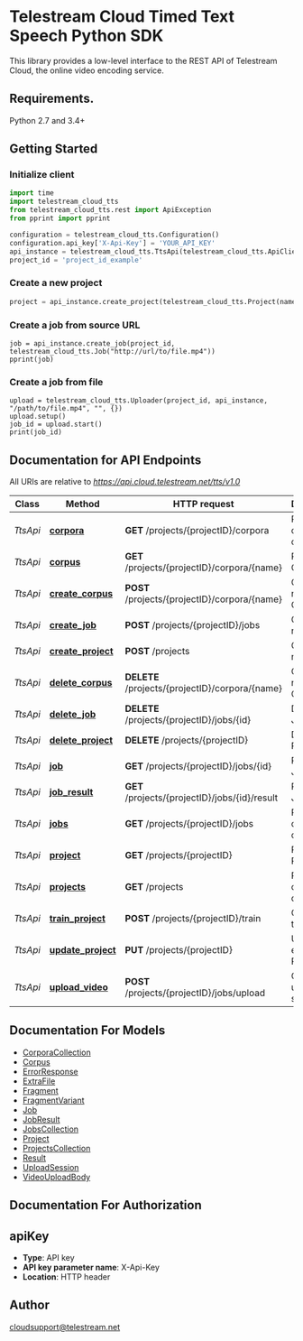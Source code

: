# Telestream Cloud Timed Text Speech Python SDK

This library provides a low-level interface to the REST API of Telestream Cloud, the online video encoding service.

## Requirements.

Python 2.7 and 3.4+

## Getting Started
### Initialize client

```python
import time
import telestream_cloud_tts
from telestream_cloud_tts.rest import ApiException
from pprint import pprint

configuration = telestream_cloud_tts.Configuration()
configuration.api_key['X-Api-Key'] = 'YOUR_API_KEY'
api_instance = telestream_cloud_tts.TtsApi(telestream_cloud_tts.ApiClient(configuration))
project_id = 'project_id_example'
```

### Create a new project

```python
project = api_instance.create_project(telestream_cloud_tts.Project(name = "Example project name"))
```

### Create a job from source URL
```
job = api_instance.create_job(project_id, telestream_cloud_tts.Job("http://url/to/file.mp4"))
pprint(job)
```

### Create a job from file
```
upload = telestream_cloud_tts.Uploader(project_id, api_instance, "/path/to/file.mp4", "", {})
upload.setup()
job_id = upload.start()
print(job_id)
```

## Documentation for API Endpoints

All URIs are relative to *https://api.cloud.telestream.net/tts/v1.0*

Class | Method | HTTP request | Description
------------ | ------------- | ------------- | -------------
*TtsApi* | [**corpora**](docs/TtsApi.md#corpora) | **GET** /projects/{projectID}/corpora | Returns a collection of Corpora
*TtsApi* | [**corpus**](docs/TtsApi.md#corpus) | **GET** /projects/{projectID}/corpora/{name} | Returns the Corpus
*TtsApi* | [**create_corpus**](docs/TtsApi.md#create_corpus) | **POST** /projects/{projectID}/corpora/{name} | Creates a new Corpus
*TtsApi* | [**create_job**](docs/TtsApi.md#create_job) | **POST** /projects/{projectID}/jobs | Creates a new Job
*TtsApi* | [**create_project**](docs/TtsApi.md#create_project) | **POST** /projects | Creates a new Project
*TtsApi* | [**delete_corpus**](docs/TtsApi.md#delete_corpus) | **DELETE** /projects/{projectID}/corpora/{name} | Creates a new Corpus
*TtsApi* | [**delete_job**](docs/TtsApi.md#delete_job) | **DELETE** /projects/{projectID}/jobs/{id} | Deletes the Job
*TtsApi* | [**delete_project**](docs/TtsApi.md#delete_project) | **DELETE** /projects/{projectID} | Deletes the Project
*TtsApi* | [**job**](docs/TtsApi.md#job) | **GET** /projects/{projectID}/jobs/{id} | Returns the Job
*TtsApi* | [**job_result**](docs/TtsApi.md#job_result) | **GET** /projects/{projectID}/jobs/{id}/result | Returns the Job Result
*TtsApi* | [**jobs**](docs/TtsApi.md#jobs) | **GET** /projects/{projectID}/jobs | Returns a collection of Jobs
*TtsApi* | [**project**](docs/TtsApi.md#project) | **GET** /projects/{projectID} | Returns the Project
*TtsApi* | [**projects**](docs/TtsApi.md#projects) | **GET** /projects | Returns a collection of Projects
*TtsApi* | [**train_project**](docs/TtsApi.md#train_project) | **POST** /projects/{projectID}/train | Queues training
*TtsApi* | [**update_project**](docs/TtsApi.md#update_project) | **PUT** /projects/{projectID} | Updates an existing Project
*TtsApi* | [**upload_video**](docs/TtsApi.md#upload_video) | **POST** /projects/{projectID}/jobs/upload | Creates an upload session


## Documentation For Models

 - [CorporaCollection](docs/CorporaCollection.md)
 - [Corpus](docs/Corpus.md)
 - [ErrorResponse](docs/ErrorResponse.md)
 - [ExtraFile](docs/ExtraFile.md)
 - [Fragment](docs/Fragment.md)
 - [FragmentVariant](docs/FragmentVariant.md)
 - [Job](docs/Job.md)
 - [JobResult](docs/JobResult.md)
 - [JobsCollection](docs/JobsCollection.md)
 - [Project](docs/Project.md)
 - [ProjectsCollection](docs/ProjectsCollection.md)
 - [Result](docs/Result.md)
 - [UploadSession](docs/UploadSession.md)
 - [VideoUploadBody](docs/VideoUploadBody.md)


## Documentation For Authorization


## apiKey

- **Type**: API key
- **API key parameter name**: X-Api-Key
- **Location**: HTTP header


## Author

cloudsupport@telestream.net

